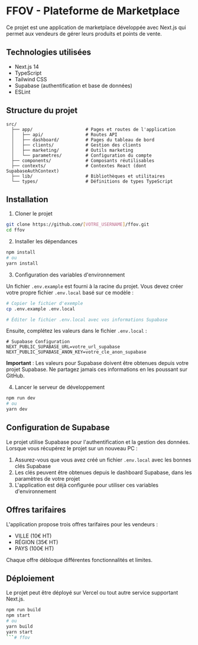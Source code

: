 # FFOV - Plateforme de Marketplace

Ce projet est une application de marketplace développée avec Next.js qui permet aux vendeurs de gérer leurs produits et points de vente.

## Technologies utilisées

- Next.js 14
- TypeScript
- Tailwind CSS
- Supabase (authentification et base de données)
- ESLint

## Structure du projet

```
src/
  ├── app/                    # Pages et routes de l'application
  │   ├── api/                # Routes API
  │   ├── dashboard/          # Pages du tableau de bord
  │   ├── clients/            # Gestion des clients
  │   ├── marketing/          # Outils marketing
  │   └── parametres/         # Configuration du compte
  ├── components/             # Composants réutilisables
  ├── contexts/               # Contextes React (dont SupabaseAuthContext)
  ├── lib/                    # Bibliothèques et utilitaires
  └── types/                  # Définitions de types TypeScript
```

## Installation

1. Cloner le projet
```bash
git clone https://github.com/[VOTRE_USERNAME]/ffov.git
cd ffov
```

2. Installer les dépendances
```bash
npm install
# ou
yarn install
```

3. Configuration des variables d'environnement

Un fichier `.env.example` est fourni à la racine du projet. Vous devez créer votre propre fichier `.env.local` basé sur ce modèle :

```bash
# Copier le fichier d'exemple
cp .env.example .env.local

# Éditer le fichier .env.local avec vos informations Supabase
```

Ensuite, complétez les valeurs dans le fichier `.env.local` :
```
# Supabase Configuration
NEXT_PUBLIC_SUPABASE_URL=votre_url_supabase
NEXT_PUBLIC_SUPABASE_ANON_KEY=votre_cle_anon_supabase
```

**Important** : Les valeurs pour Supabase doivent être obtenues depuis votre projet Supabase. Ne partagez jamais ces informations en les poussant sur GitHub.

4. Lancer le serveur de développement
```bash
npm run dev
# ou
yarn dev
```

## Configuration de Supabase

Le projet utilise Supabase pour l'authentification et la gestion des données. Lorsque vous récupérez le projet sur un nouveau PC :

1. Assurez-vous que vous avez créé un fichier `.env.local` avec les bonnes clés Supabase
2. Les clés peuvent être obtenues depuis le dashboard Supabase, dans les paramètres de votre projet
3. L'application est déjà configurée pour utiliser ces variables d'environnement

## Offres tarifaires

L'application propose trois offres tarifaires pour les vendeurs :
- VILLE (10€ HT)
- RÉGION (35€ HT)
- PAYS (100€ HT)

Chaque offre débloque différentes fonctionnalités et limites.

## Déploiement

Le projet peut être déployé sur Vercel ou tout autre service supportant Next.js.

```bash
npm run build
npm start
# ou
yarn build
yarn start
```#   f f o v  
 